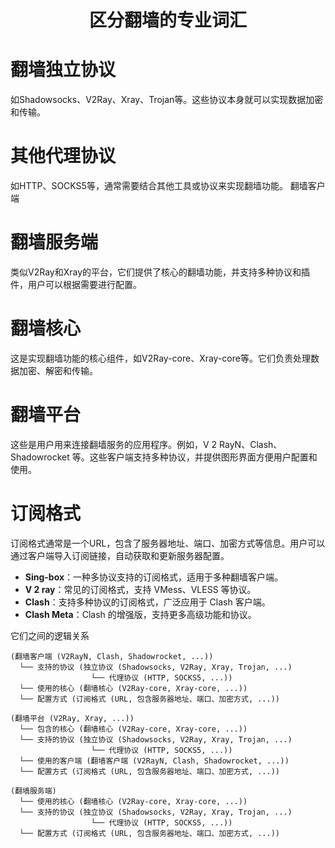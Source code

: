 # <center><span class="animate-move-bg bg-gradient-to-r from-[#2CD5FFFF] via-[#349CEBFF] to-[#2CD5FFFF] bg-[length:400%] bg-clip-text text-transparent">区分翻墙的专业词汇</span></center>

# <span class="animate-move-bg bg-gradient-to-r from-[#2CD5FFFF] via-[#349CEBFF] to-[#2CD5FFFF] bg-[length:400%] bg-clip-text text-transparent">翻墙独立协议</span> 
如Shadowsocks、V2Ray、Xray、Trojan等。这些协议本身就可以实现数据加密和传输。
# <span class="animate-move-bg bg-gradient-to-r from-[#2CD5FFFF] via-[#349CEBFF] to-[#2CD5FFFF] bg-[length:400%] bg-clip-text text-transparent">其他代理协议</span>
如HTTP、SOCKS5等，通常需要结合其他工具或协议来实现翻墙功能。
<span class="animate-move-bg bg-gradient-to-r from-[#2CD5FFFF] via-[#349CEBFF] to-[#2CD5FFFF] bg-[length:400%] bg-clip-text text-transparent">翻墙客户端</span>
# <span class="animate-move-bg bg-gradient-to-r from-[#2CD5FFFF] via-[#349CEBFF] to-[#2CD5FFFF] bg-[length:400%] bg-clip-text text-transparent">翻墙服务端</span>
类似V2Ray和Xray的平台，它们提供了核心的翻墙功能，并支持多种协议和插件，用户可以根据需要进行配置。
# <span class="animate-move-bg bg-gradient-to-r from-[#2CD5FFFF] via-[#349CEBFF] to-[#2CD5FFFF] bg-[length:400%] bg-clip-text text-transparent">翻墙核心</span>
这是实现翻墙功能的核心组件，如V2Ray-core、Xray-core等。它们负责处理数据加密、解密和传输。
# <span class="animate-move-bg bg-gradient-to-r from-[#2CD5FFFF] via-[#349CEBFF] to-[#2CD5FFFF] bg-[length:400%] bg-clip-text text-transparent">翻墙平台</span>
这些是用户用来连接翻墙服务的应用程序。例如，V 2 RayN、Clash、Shadowrocket 等。这些客户端支持多种协议，并提供图形界面方便用户配置和使用。
# <span class="animate-move-bg bg-gradient-to-r from-[#2CD5FFFF] via-[#349CEBFF] to-[#2CD5FFFF] bg-[length:400%] bg-clip-text text-transparent">订阅格式</span>
订阅格式通常是一个URL，包含了服务器地址、端口、加密方式等信息。用户可以通过客户端导入订阅链接，自动获取和更新服务器配置。
- **Sing-box**：一种多协议支持的订阅格式，适用于多种翻墙客户端。
- **V 2 ray**：常见的订阅格式，支持 VMess、VLESS 等协议。
- **Clash**：支持多种协议的订阅格式，广泛应用于 Clash 客户端。
- **Clash Meta**：Clash 的增强版，支持更多高级功能和协议。

<span class="animate-move-bg bg-gradient-to-r from-[#2CD5FFFF] via-[#349CEBFF] to-[#2CD5FFFF] bg-[length:400%] bg-clip-text text-transparent">它们之间的逻辑关系</span>


``` shell
(翻墙客户端 (V2RayN, Clash, Shadowrocket, ...))
  └── 支持的协议 (独立协议 (Shadowsocks, V2Ray, Xray, Trojan, ...)
                  └── 代理协议 (HTTP, SOCKS5, ...))
  └── 使用的核心 (翻墙核心 (V2Ray-core, Xray-core, ...))
  └── 配置方式 (订阅格式 (URL, 包含服务器地址、端口、加密方式, ...))
```

``` shell
(翻墙平台 (V2Ray, Xray, ...))
  └── 包含的核心 (翻墙核心 (V2Ray-core, Xray-core, ...))
  └── 支持的协议 (独立协议 (Shadowsocks, V2Ray, Xray, Trojan, ...)
                  └── 代理协议 (HTTP, SOCKS5, ...))
  └── 使用的客户端 (翻墙客户端 (V2RayN, Clash, Shadowrocket, ...))
  └── 配置方式 (订阅格式 (URL, 包含服务器地址、端口、加密方式, ...))
```

```
(翻墙服务端)
  └── 使用的核心 (翻墙核心 (V2Ray-core, Xray-core, ...))
  └── 支持的协议 (独立协议 (Shadowsocks, V2Ray, Xray, Trojan, ...)
                  └── 代理协议 (HTTP, SOCKS5, ...))
  └── 配置方式 (订阅格式 (URL, 包含服务器地址、端口、加密方式, ...))
```


